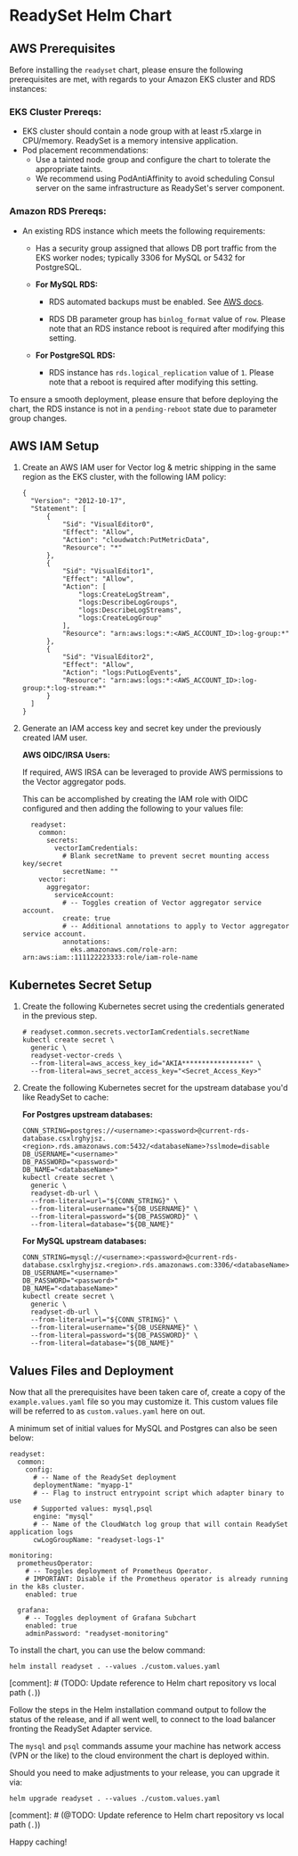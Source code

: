 # ReadySet Helm Chart

## AWS Prerequisites

Before installing the `readyset` chart, please ensure the following prerequisites are met, with regards to your Amazon EKS cluster and RDS instances:

### **EKS Cluster Prereqs:**

* EKS cluster should contain a node group with at least r5.xlarge in CPU/memory. ReadySet is a memory intensive application.
* Pod placement recommendations:
  * Use a tainted node group and configure the chart to tolerate the appropriate taints.
  * We recommend using PodAntiAffinity to avoid scheduling Consul server on the same infrastructure as ReadySet's server component.

### **Amazon RDS Prereqs:**

* An existing RDS instance which meets the following requirements:

  * Has a security group assigned that allows DB port traffic from the EKS worker nodes; typically 3306 for MySQL or 5432 for PostgreSQL.

  * **For MySQL RDS:**

    - RDS automated backups must be enabled. See [AWS docs](https://docs.aws.amazon.com/AmazonRDS/latest/UserGuide/USER_WorkingWithAutomatedBackups.html#USER_WorkingWithAutomatedBackups.Enabling).

    - RDS DB parameter group has `binlog_format` value of `row`. Please note that an RDS instance reboot is required after modifying this setting.

  * **For PostgreSQL RDS:**

    - RDS instance has `rds.logical_replication` value of `1`.  Please note that a reboot is required after modifying this setting.

To ensure a smooth deployment, please ensure that before deploying the chart, the RDS instance is not in a `pending-reboot` state due to parameter group changes.

## AWS IAM Setup

1. Create an AWS IAM user for Vector log & metric shipping in the same region as the EKS cluster, with the following IAM policy:

    ```
    {
      "Version": "2012-10-17",
      "Statement": [
          {
              "Sid": "VisualEditor0",
              "Effect": "Allow",
              "Action": "cloudwatch:PutMetricData",
              "Resource": "*"
          },
          {
              "Sid": "VisualEditor1",
              "Effect": "Allow",
              "Action": [
                  "logs:CreateLogStream",
                  "logs:DescribeLogGroups",
                  "logs:DescribeLogStreams",
                  "logs:CreateLogGroup"
              ],
              "Resource": "arn:aws:logs:*:<AWS_ACCOUNT_ID>:log-group:*"
          },
          {
              "Sid": "VisualEditor2",
              "Effect": "Allow",
              "Action": "logs:PutLogEvents",
              "Resource": "arn:aws:logs:*:<AWS_ACCOUNT_ID>:log-group:*:log-stream:*"
          }
      ]
    }
    ```

2. Generate an IAM access key and secret key under the previously created IAM user.

    **AWS OIDC/IRSA Users:**

    If required, AWS IRSA can be leveraged to provide AWS permissions to the Vector aggregator pods.

      This can be accomplished by creating the IAM role with OIDC configured and then adding the following to your values file:

      ```
        readyset:
          common:
            secrets:
              vectorIamCredentials:
                # Blank secretName to prevent secret mounting access key/secret
                secretName: ""
          vector:
            aggregator:
              serviceAccount:
                # -- Toggles creation of Vector aggregator service account.
                create: true
                # -- Additional annotations to apply to Vector aggregator service account.
                annotations:
                  eks.amazonaws.com/role-arn: arn:aws:iam::111122223333:role/iam-role-name
      ```

## Kubernetes Secret Setup

1. Create the following Kubernetes secret using the credentials generated in the previous step.

    ```
    # readyset.common.secrets.vectorIamCredentials.secretName
    kubectl create secret \
      generic \
      readyset-vector-creds \
      --from-literal=aws_access_key_id="AKIA*****************" \
      --from-literal=aws_secret_access_key="<Secret_Access_Key>"
    ```

2. Create the following Kubernetes secret for the upstream database you'd like ReadySet to cache:

    **For Postgres upstream databases:**

    ```
    CONN_STRING=postgres://<username>:<password>@current-rds-database.csxlrghyjsz.<region>.rds.amazonaws.com:5432/<databaseName>?sslmode=disable
    DB_USERNAME="<username>"
    DB_PASSWORD="<password>"
    DB_NAME="<databaseName>"
    kubectl create secret \
      generic \
      readyset-db-url \
      --from-literal=url="${CONN_STRING}" \
      --from-literal=username="${DB_USERNAME}" \
      --from-literal=password="${DB_PASSWORD}" \
      --from-literal=database="${DB_NAME}"
    ```

    **For MySQL upstream databases:**

    ```
    CONN_STRING=mysql://<username>:<password>@current-rds-database.csxlrghyjsz.<region>.rds.amazonaws.com:3306/<databaseName>
    DB_USERNAME="<username>"
    DB_PASSWORD="<password>"
    DB_NAME="<databaseName>"
    kubectl create secret \
      generic \
      readyset-db-url \
      --from-literal=url="${CONN_STRING}" \
      --from-literal=username="${DB_USERNAME}" \
      --from-literal=password="${DB_PASSWORD}" \
      --from-literal=database="${DB_NAME}"
    ```

## Values Files and Deployment

Now that all the prerequisites have been taken care of, create a copy of the `example.values.yaml` file so you may customize it. This custom values file will be referred to as `custom.values.yaml` here on out.

A minimum set of initial values for MySQL and Postgres can also be seen below:

```
readyset:
  common:
    config:
      # -- Name of the ReadySet deployment
      deploymentName: "myapp-1"
      # -- Flag to instruct entrypoint script which adapter binary to use
      # Supported values: mysql,psql
      engine: "mysql"
      # -- Name of the CloudWatch log group that will contain ReadySet application logs
      cwLogGroupName: "readyset-logs-1"

monitoring:
  prometheusOperator:
    # -- Toggles deployment of Prometheus Operator.
    # IMPORTANT: Disable if the Prometheus operator is already running in the k8s cluster.
    enabled: true

  grafana:
    # -- Toggles deployment of Grafana Subchart
    enabled: true
    adminPassword: "readyset-monitoring"
```

To install the chart, you can use the below command:

```
helm install readyset . --values ./custom.values.yaml
```

[comment]: # (TODO:  Update reference to Helm chart repository vs local path (`.`))

Follow the steps in the Helm installation command output to follow the status of the release, and if all went well, to connect to the load balancer fronting the ReadySet Adapter service.

The `mysql` and `psql` commands assume your machine has network access (VPN or the like) to the cloud environment the chart is deployed within.

Should you need to make adjustments to your release, you can upgrade it via:

`helm upgrade readyset . --values ./custom.values.yaml`

[comment]: # (@TODO:  Update reference to Helm chart repository vs local path (`.`))

Happy caching!
